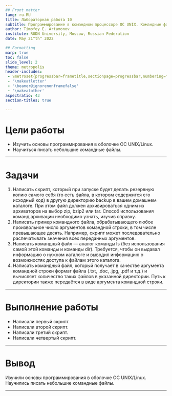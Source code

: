 ```yaml
---
## Front matter
lang: ru-RU
title: Лабораторная работа 10
subtitle: Программирование в командном процессоре ОС UNIX. Командные файлы
author: Timofey E. Artamonov
institute: RUDN University, Moscow, Russian Federation
date: May 21^th^ 2022

## Formatting
marp: true
toc: false
slide_level: 2
theme: metropolis
header-includes: 
 - \metroset{progressbar=frametitle,sectionpage=progressbar,numbering=fraction}
 - '\makeatletter'
 - '\beamer@ignorenonframefalse'
 - '\makeatother'
aspectratio: 43
section-titles: true

---
```


# Цели работы

* Изучить основы программирования в оболочке ОС UNIX/Linux. 
* Научиться писать небольшие командные файлы.

---

# Задачи

1. Написать скрипт, который при запуске будет делать резервную копию самого себя (то есть файла, в котором содержится его исходный код) в другую директорию backup в вашем домашнем каталоге. При этом файл должен архивироваться одним из архиваторов на выбор zip, bzip2 или tar. Способ использования команд архивации необходимо узнать, изучив справку.
2. Написать пример командного файла, обрабатывающего любое произвольное число аргументов командной строки, в том числе превышающее десять. Например, скрипт может последовательно распечатывать значения всех переданных аргументов.
3. Написать командный файл — аналог команды ls (без использования самой этой команды и команды dir). Требуется, чтобы он выдавал информацию о нужном каталоге и выводил информацию о возможностях доступа к файлам этого каталога.
4. Написать командный файл, который получает в качестве аргумента командной строки формат файла (.txt, .doc, .jpg, .pdf и т.д.) и вычисляет количество таких файлов в указанной директории. Путь к директории также передаётся в виде аргумента командной строки.

---

# Выполнение работы

* Написали первый скрипт.
* Написали второй скрипт.
* Написали третий скрипт.
* Написали четвертый скрипт.

---

# Вывод

Изучили основы программирования в оболочке ОС UNIX/Linux. Научились писать небольшие командные файлы.

---
